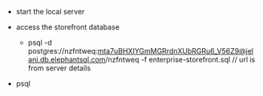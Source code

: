 - start the local server

- access the storefront database
  - psql -d postgres://nzfntweq:mta7uBHXIYGmMGRrdnXUbRGRu6_V56Z9@jelani.db.elephantsql.com/nzfntweq -f enterprise-storefront.sql  // url is from server details

- psql